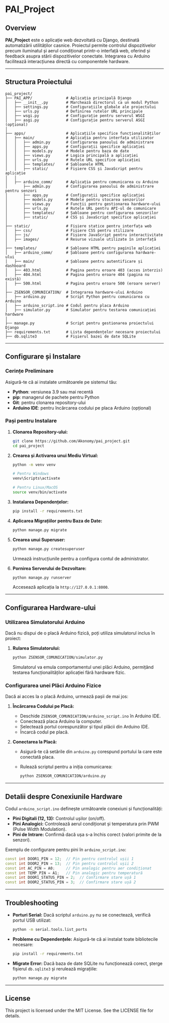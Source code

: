 # PAI_Project

## Overview

**PAI_Project** este o aplicație web dezvoltată cu Django, destinată automatizării utilităților casnice. Proiectul permite controlul dispozitivelor precum iluminatul și aerul condiționat printr-o interfață web, oferind și feedback asupra stării dispozitivelor conectate. Integrarea cu Arduino facilitează interacțiunea directă cu componentele hardware.

---

## Structura Proiectului

```plaintext
pai_project/
├── PAI_APP/               # Aplicația principală Django
│   ├── __init__.py        # Marchează directorul ca un modul Python
│   ├── settings.py        # Configurațiile globale ale proiectului
│   ├── urls.py            # Definirea rutelor URL principale
│   ├── wsgi.py            # Configurație pentru serverul WSGI
│   ├── asgi.py            # Configurație pentru serverul ASGI (opțional)
│
├── apps/                  # Aplicațiile specifice funcționalităților
│   ├── main/              # Aplicația pentru interfața utilizator
│   │   ├── admin.py       # Configurarea panoului de administrare
│   │   ├── apps.py        # Configurații specifice aplicației
│   │   ├── models.py      # Modele pentru baza de date
│   │   ├── views.py       # Logica principală a aplicației
│   │   ├── urls.py        # Rutele URL specifice aplicației
│   │   ├── templates/     # Șabloanele HTML
│   │   ├── static/        # Fișiere CSS și JavaScript pentru aplicație
│   │
│   ├── arduino_comm/      # Aplicația pentru comunicarea cu Arduino
│       ├── admin.py       # Configurarea panoului de administrare pentru senzori
│       ├── apps.py        # Configurații specifice aplicației
│       ├── models.py      # Modele pentru stocarea senzorilor
│       ├── views.py       # Funcții pentru gestionarea hardware-ului
│       ├── urls.py        # Rutele URL pentru API-ul de comunicare
│       ├── templates/     # Șabloane pentru configurarea senzorilor
│       ├── static/        # CSS și JavaScript specifice aplicației
│
├── static/                # Fișiere statice pentru interfața web
│   ├── css/               # Fișiere CSS pentru stilizare
│   ├── js/                # Fișiere JavaScript pentru interactivitate
│   ├── images/            # Resurse vizuale utilizate în interfață
│
├── templates/             # Șabloane HTML pentru paginile aplicației
│   ├── arduino_comm/      # Șabloane pentru configurarea hardware-ului
│   ├── main/              # Șabloane pentru autentificare și dashboard
│   ├── 403.html           # Pagina pentru eroare 403 (acces interzis)
│   ├── 404.html           # Pagina pentru eroare 404 (pagina nu există)
│   ├── 500.html           # Pagina pentru eroare 500 (eroare server)
│
├── ZSENSOR_COMUNICATION/  # Integrarea hardware-ului Arduino
│   ├── arduino.py         # Script Python pentru comunicarea cu Arduino
│   ├── arduino_script.ino # Codul pentru placa Arduino
│   ├── simulator.py       # Simulator pentru testarea comunicației hardware
│
├── manage.py              # Script pentru gestionarea proiectului Django
├── requirements.txt       # Lista dependențelor necesare proiectului
├── db.sqlite3             # Fișierul bazei de date SQLite
```

---

## Configurare și Instalare

### Cerințe Preliminare

Asigură-te că ai instalate următoarele pe sistemul tău:
- **Python**: versiunea 3.9 sau mai recentă
- **pip**: managerul de pachete pentru Python
- **Git**: pentru clonarea repository-ului
- **Arduino IDE**: pentru încărcarea codului pe placa Arduino (opțional)

### Pași pentru Instalare

1. **Clonarea Repository-ului:**

   ```bash
   git clone https://github.com/Akonomy/pai_project.git
   cd pai_project
   ```

2. **Crearea și Activarea unui Mediu Virtual:**

   ```bash
   python -m venv venv

   # Pentru Windows
   venv\Scripts\activate

   # Pentru Linux/MacOS
   source venv/bin/activate
   ```

3. **Instalarea Dependențelor:**

   ```bash
   pip install -r requirements.txt
   ```

4. **Aplicarea Migrațiilor pentru Baza de Date:**

   ```bash
   python manage.py migrate
   ```

5. **Crearea unui Superuser:**

   ```bash
   python manage.py createsuperuser
   ```

   Urmează instrucțiunile pentru a configura contul de administrator.

6. **Pornirea Serverului de Dezvoltare:**

   ```bash
   python manage.py runserver
   ```

   Accesează aplicația la `http://127.0.0.1:8000`.

---

## Configurarea Hardware-ului

### Utilizarea Simulatorului Arduino

Dacă nu dispui de o placă Arduino fizică, poți utiliza simulatorul inclus în proiect:

1. **Rularea Simulatorului:**

   ```bash
   python ZSENSOR_COMUNICATION/simulator.py
   ```

   Simulatorul va emula comportamentul unei plăci Arduino, permițând testarea funcționalităților aplicației fără hardware fizic.

### Configurarea unei Plăci Arduino Fizice

Dacă ai acces la o placă Arduino, urmează pașii de mai jos:

1. **Încărcarea Codului pe Placă:**

   - Deschide `ZSENSOR_COMUNICATION/arduino_script.ino` în Arduino IDE.
   - Conectează placa Arduino la computer.
   - Selectează portul corespunzător și tipul plăcii din Arduino IDE.
   - Încarcă codul pe placă.

2. **Conectarea la Placă:**

   - Asigură-te că setările din `arduino.py` corespund portului la care este conectată placa.
   - Rulează scriptul pentru a iniția comunicarea:

     ```bash
     python ZSENSOR_COMUNICATION/arduino.py
     ```

---

## Detalii despre Conexiunile Hardware

Codul `arduino_script.ino` definește următoarele conexiuni și funcționalități:

- **Pini Digitali (12, 13):** Controlul ușilor (on/off).
- **Pini Analogici:** Controlează aerul condiționat și temperatura prin PWM (Pulse Width Modulation).
- **Pini de Intrare:** Confirmă dacă ușa s-a închis corect (valori primite de la senzori).

Exemplu de configurare pentru pini în `arduino_script.ino`:

```cpp
const int DOOR1_PIN = 12;  // Pin pentru controlul ușii 1
const int DOOR2_PIN = 13;  // Pin pentru controlul ușii 2
const int AC_PIN = A0;     // Pin analogic pentru aer condiționat
const int TEMP_PIN = A1;   // Pin analogic pentru temperatură
const int DOOR1_STATUS_PIN = 2;  // Confirmare stare ușă 1
const int DOOR2_STATUS_PIN = 3;  // Confirmare stare ușă 2
```

---

## Troubleshooting

- **Porturi Serial:** Dacă scriptul `arduino.py` nu se conectează, verifică portul USB utilizat:

  ```bash
  python -m serial.tools.list_ports
  ```

- **Probleme cu Dependențele:** Asigură-te că ai instalat toate bibliotecile necesare:

  ```bash
  pip install -r requirements.txt
  ```

- **Migrate Error:** Dacă baza de date SQLite nu funcționează corect, șterge fișierul `db.sqlite3` și rerulează migrațiile:

  ```bash
  python manage.py migrate
  ```

---

## License

This project is licensed under the MIT License. See the LICENSE file for details.

